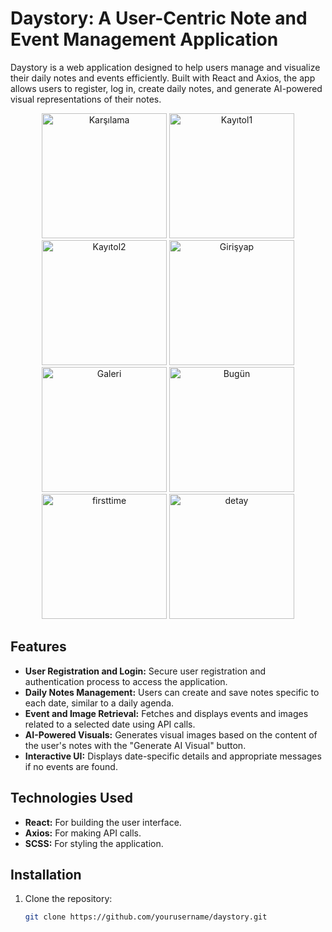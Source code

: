 # Daystory: A User-Centric Note and Event Management Application

Daystory is a web application designed to help users manage and visualize their daily notes and events efficiently. Built with React and Axios, the app allows users to register, log in, create daily notes, and generate AI-powered visual representations of their notes.

<div style="text-align: center;">
    <img src="https://github.com/aysunurterzi/DayStory-Web-aysunurterzi/assets/80470813/46089b55-6a0a-4777-bfd0-dda35d86d5e8" alt="Karşılama" width="200">
    <img src="https://github.com/aysunurterzi/DayStory-Web-aysunurterzi/assets/80470813/602f31a4-ea86-4bba-8640-ef96550a5060" alt="Kayıtol1" width="200">
    <img src="https://github.com/aysunurterzi/DayStory-Web-aysunurterzi/assets/80470813/4f6ce1be-691f-4a54-a1ca-eca9aa5c6f0c" alt="Kayıtol2" width="200">
    <img src="https://github.com/aysunurterzi/DayStory-Web-aysunurterzi/assets/80470813/bbd1a098-d74a-4587-9077-f16c01646d0c" alt="Girişyap" width="200">
    <br>
    <img src="https://github.com/aysunurterzi/DayStory-Web-aysunurterzi/assets/80470813/bab466ce-7acd-4070-b54d-317b90771738" alt="Galeri" width="200">
    <img src="https://github.com/aysunurterzi/DayStory-Web-aysunurterzi/assets/80470813/0f7a0d2f-0925-4e7c-82f9-78c234b44fd3" alt="Bugün" width="200">
    <img src="https://github.com/aysunurterzi/DayStory-Web-aysunurterzi/assets/80470813/3299c1f8-2e14-41f5-9fdd-094969777b29" alt="firsttime" width="200">
    <img src="https://github.com/aysunurterzi/DayStory-Web-aysunurterzi/assets/80470813/adc4f211-133a-4c96-be30-64276586d6b6" alt="detay" width="200">
</div>



## Features

- **User Registration and Login:** Secure user registration and authentication process to access the application.
- **Daily Notes Management:** Users can create and save notes specific to each date, similar to a daily agenda.
- **Event and Image Retrieval:** Fetches and displays events and images related to a selected date using API calls.
- **AI-Powered Visuals:** Generates visual images based on the content of the user's notes with the "Generate AI Visual" button.
- **Interactive UI:** Displays date-specific details and appropriate messages if no events are found.

## Technologies Used

- **React:** For building the user interface.
- **Axios:** For making API calls.
- **SCSS:** For styling the application.

## Installation

1. Clone the repository:
   ```bash
   git clone https://github.com/yourusername/daystory.git


